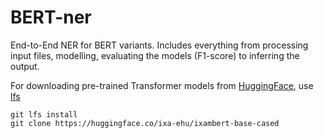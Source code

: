 # BERT-ner

End-to-End NER for BERT variants. Includes everything from processing input files, modelling, evaluating the models (F1-score) to inferring the output.

For downloading pre-trained Transformer models from [HuggingFace](https://huggingface.co/models), use [lfs](https://git-lfs.github.com/)

```
git lfs install
git clone https://huggingface.co/ixa-ehu/ixambert-base-cased
```